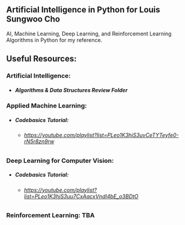 ## Artificial Intelligence in Python for Louis Sungwoo Cho

AI, Machine Learning, Deep Learning, and Reinforcement Learning Algorithms in Python for my reference.

## Useful Resources:

### Artificial Intelligence: 
 - ##### Algorithms & Data Structures Review Folder

### Applied Machine Learning: 
 - ##### Codebasics Tutorial: 
   - ###### https://youtube.com/playlist?list=PLeo1K3hjS3uvCeTYTeyfe0-rN5r8zn9rw

### Deep Learning for Computer Vision: 
 - ##### Codebasics Tutorial:
   - ###### https://youtube.com/playlist?list=PLeo1K3hjS3uu7CxAacxVndI4bE_o3BDtO

### Reinforcement Learning: TBA
